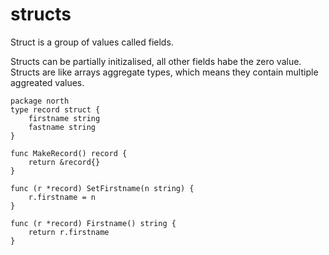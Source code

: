 # structs

Struct is a group of values called fields.

Structs can be partially initizalised, all other fields habe the zero value.
Structs are like arrays aggregate types, which means they contain multiple aggreated values.
```
package north
type record struct {
	firstname string
	fastname string
}

func MakeRecord() record {
	return &record{}
}

func (r *record) SetFirstname(n string) {
	r.firstname = n
}

func (r *record) Firstname() string {
	return r.firstname
}
```
